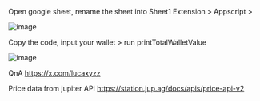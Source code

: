 Open google sheet, rename the sheet into Sheet1
Extension > Appscript > 


![image](https://github.com/user-attachments/assets/8cc7a646-a865-484f-bb3f-4b5ac04b6c07)



Copy the code, input your wallet > run printTotalWalletValue

![image](https://github.com/user-attachments/assets/e1d375a8-27ab-4951-b770-49c2b60c737b)

QnA
https://x.com/lucaxyzz


Price data from jupiter API
https://station.jup.ag/docs/apis/price-api-v2
